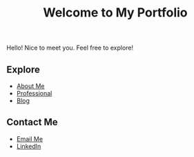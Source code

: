 
<header>
  <h1>Welcome to My Portfolio</h1>
</header>

Hello! Nice to meet you.
Feel free to explore!

## Explore
- [About Me](aboutme.html)
- [Professional](docs/myfile.pdf)
- [Blog](blog.md)

## Contact Me
- [Email Me](rfan@umass.edu)
- [LinkedIn](https://www.linkedin.com/in/ruolan-f-042b72228/)
